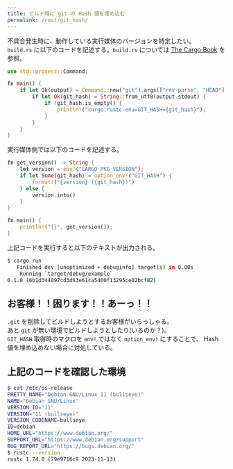 ```yaml
---
title: ビルド時に git の Hash 値を埋め込む
permalink: /rust/git_hash/
---
```


不具合発生時に、動作している実行媒体のバージョンを特定したい。  
`build.rs` に以下のコードを記述する。`build.rs` については [The Cargo Book](https://doc.rust-lang.org/cargo/reference/build-scripts.html) を参照。


```rs
use std::process::Command;

fn main() {
    if let Ok(output) = Command::new("git").args(["rev-parse", "HEAD"]).output() {
        if let Ok(git_hash) = String::from_utf8(output.stdout) {
            if !git_hash.is_empty() {
                println!("cargo:rustc-env=GIT_HASH={git_hash}");
            }
        }
    }
}
```

実行媒体側では以下のコードを記述する。

```rs
fn get_version() -> String {
    let version = env!("CARGO_PKG_VERSION");
    if let Some(git_hash) = option_env!("GIT_HASH") {
        format!("{version} ({git_hash})")
    } else {
        version.into()
    }
}

fn main() {
    println!("{}", get_version());
}
```

上記コードを実行すると以下のテキストが出力される。

```sh
$ cargo run
   Finished dev [unoptimized + debuginfo] target(s) in 0.00s
    Running `target/debug/example`
0.1.0 (6b1d344097cd3d63e61ca5400f13295ce02bcf82)
```

## お客様！！困ります！！あーっ！！
`.git` を削除してビルドしようとするお客様がいらっしゃる。  
あと `git` が無い環境でビルドしようとしたり(いるのか？)。  
`GIT_HASH` 取得時のマクロを `env!` ではなく `option_env!` にすることで、
Hash 値を埋め込めない場合に対処している。

## 上記のコードを確認した環境

```sh
$ cat /etc/os-release
PRETTY_NAME="Debian GNU/Linux 11 (bullseye)"
NAME="Debian GNU/Linux"
VERSION_ID="11"
VERSION="11 (bullseye)"
VERSION_CODENAME=bullseye
ID=debian
HOME_URL="https://www.debian.org/"
SUPPORT_URL="https://www.debian.org/support"
BUG_REPORT_URL="https://bugs.debian.org/"
$ rustc --version
rustc 1.74.0 (79e9716c9 2023-11-13)
```

